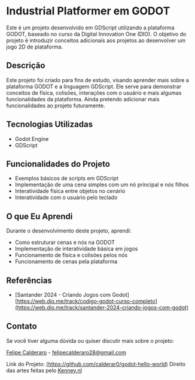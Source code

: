 # Industrial Platformer em GODOT

Este é um projeto desenvolvido em GDScript utilizando a plataforma GODOT, baseado no curso da Digital Innovation One (DIO). O objetivo do projeto é introduzir conceitos adicionais aos projetos ao desenvolver um jogo 2D de plataforma.

## Descrição

Este projeto foi criado para fins de estudo, visando aprender mais sobre a plataforma GODOT e a linguagem GDScript. Ele serve para demonstrar conceitos de física, colisões, interações com o usuário e mais algumas funcionalidades da plataforma. Ainda pretendo adicionar mais funcionalidades ao projeto futuramente.

## Tecnologias Utilizadas

- Godot Engine
- GDScript

## Funcionalidades do Projeto

- Exemplos básicos de scripts em GDScript
- Implementação de uma cena simples com um nó principal e nós filhos
- Interatividade física entre objetos no cenário
- Interatividade com o usuário pelo teclado

## O que Eu Aprendi

Durante o desenvolvimento deste projeto, aprendi:

- Como estruturar cenas e nós na GODOT
- Implementação de interatividade básica em jogos
- Funcionamento de física e colisões pelos nós
- Funcionamento de cenas pela plataforma


## Referências

- [Santander 2024 - Criando Jogos com Godot] [https://web.dio.me/track/codigo-godot-curso-completo](https://web.dio.me/track/santander-2024-criando-jogos-com-godot)

## Contato

Se você tiver alguma dúvida ou quiser discutir mais sobre o projeto:

[Felipe Calderaro](https://www.linkedin.com/in/felipe-calderaro/) - felipecalderaro28@gmail.com

Link do Projeto: [(https://github.com/calderar0/godot-hello-world)](https://github.com/calderar0/godot-hello-world)
Direito das artes feitas pelo [Kenney.nl](https://www.kenney.nl/assets/platformer-pack-industrial)
